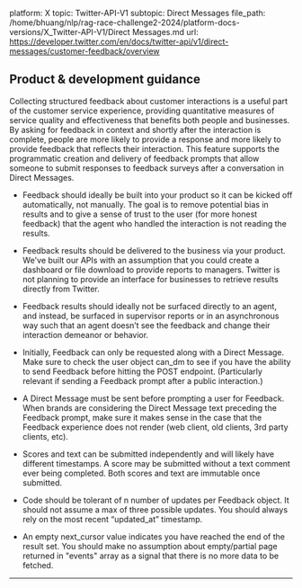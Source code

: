 platform: X
topic: Twitter-API-V1
subtopic: Direct Messages
file_path: /home/bhuang/nlp/rag-race-challenge2-2024/platform-docs-versions/X_Twitter-API-V1/Direct Messages.md
url: https://developer.twitter.com/en/docs/twitter-api/v1/direct-messages/customer-feedback/overview


## Product & development guidance

Collecting structured feedback about customer interactions is a useful part of the customer service experience, providing quantitative measures of service quality and effectiveness that benefits both people and businesses. By asking for feedback in context and shortly after the interaction is complete, people are more likely to provide a response and more likely to provide feedback that reflects their interaction. This feature supports the programmatic creation and delivery of feedback prompts that allow someone to submit responses to feedback surveys after a conversation in Direct Messages.

* Feedback should ideally be built into your product so it can be kicked off automatically, not manually. The goal is to remove potential bias in results and to give a sense of trust to the user (for more honest feedback) that the agent who handled the interaction is not reading the results.
* Feedback results should be delivered to the business via your product. We've built our APIs with an assumption that you could create a dashboard or file download to provide reports to managers. Twitter is not planning to provide an interface for businesses to retrieve results directly from Twitter.
* Feedback results should ideally not be surfaced directly to an agent, and instead, be surfaced in supervisor reports or in an asynchronous way such that an agent doesn’t see the feedback and change their interaction demeanor or behavior.  
    
* Initially, Feedback can only be requested along with a Direct Message. Make sure to check the user object can\_dm to see if you have the ability to send Feedback before hitting the POST endpoint. (Particularly relevant if sending a Feedback prompt after a public interaction.)  
    
* A Direct Message must be sent before prompting a user for Feedback. When brands are considering the Direct Message text preceding the Feedback prompt, make sure it makes sense in the case that the Feedback experience does not render (web client, old clients, 3rd party clients, etc).
* Scores and text can be submitted independently and will likely have different timestamps. A score may be submitted without a text comment ever being completed. Both scores and text are immutable once submitted.
* Code should be tolerant of n ­number of updates per Feedback object. It should not assume a max of three possible updates. You should always rely on the most recent “updated\_at” timestamp.
* An empty next\_cursor value indicates you have reached the end of the result set. You should make no assumption about empty/partial page returned in "events" array as a signal that there is no more data to be fetched.

* * *